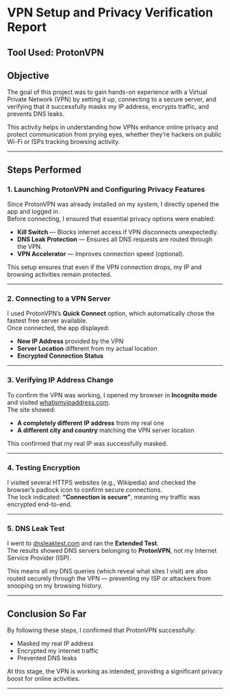 # VPN Setup and Privacy Verification Report  
**Tool Used:** ProtonVPN 
---

## **Objective**  
The goal of this project was to gain hands-on experience with a Virtual Private Network (VPN) by setting it up, connecting to a secure server, and verifying that it successfully masks my IP address, encrypts traffic, and prevents DNS leaks.  

This activity helps in understanding how VPNs enhance online privacy and protect communication from prying eyes, whether they’re hackers on public Wi-Fi or ISPs tracking browsing activity.

---

## **Steps Performed**  

### **1. Launching ProtonVPN and Configuring Privacy Features**  
Since ProtonVPN was already installed on my system, I directly opened the app and logged in.  
Before connecting, I ensured that essential privacy options were enabled:  
- **Kill Switch** — Blocks internet access if VPN disconnects unexpectedly.  
- **DNS Leak Protection** — Ensures all DNS requests are routed through the VPN.  
- **VPN Accelerator** — Improves connection speed (optional).  

This setup ensures that even if the VPN connection drops, my IP and browsing activities remain protected.  

---

### **2. Connecting to a VPN Server**  
I used ProtonVPN’s **Quick Connect** option, which automatically chose the fastest free server available.  
Once connected, the app displayed:  
- **New IP Address** provided by the VPN  
- **Server Location** different from my actual location  
- **Encrypted Connection Status**  

---

### **3. Verifying IP Address Change**  
To confirm the VPN was working, I opened my browser in **Incognito mode** and visited [whatismyipaddress.com](https://whatismyipaddress.com).  
The site showed:  
- **A completely different IP address** from my real one  
- **A different city and country** matching the VPN server location  

This confirmed that my real IP was successfully masked.  

---

### **4. Testing Encryption**  
I visited several HTTPS websites (e.g., Wikipedia) and checked the browser’s padlock icon to confirm secure connections.  
The lock indicated: **“Connection is secure”**, meaning my traffic was encrypted end-to-end.  

---

### **5. DNS Leak Test**  
I went to [dnsleaktest.com](https://dnsleaktest.com) and ran the **Extended Test**.  
The results showed DNS servers belonging to **ProtonVPN**, not my Internet Service Provider (ISP).  

This means all my DNS queries (which reveal what sites I visit) are also routed securely through the VPN — preventing my ISP or attackers from snooping on my browsing history.  

---

## **Conclusion So Far**  
By following these steps, I confirmed that ProtonVPN successfully:  
- Masked my real IP address  
- Encrypted my internet traffic  
- Prevented DNS leaks  

At this stage, the VPN is working as intended, providing a significant privacy boost for online activities.   

---
